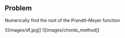 ## Problem
Numerically find the root of the Prandtl–Meyer function

![[images/df.jpg]]
![[images/chords_method]]
